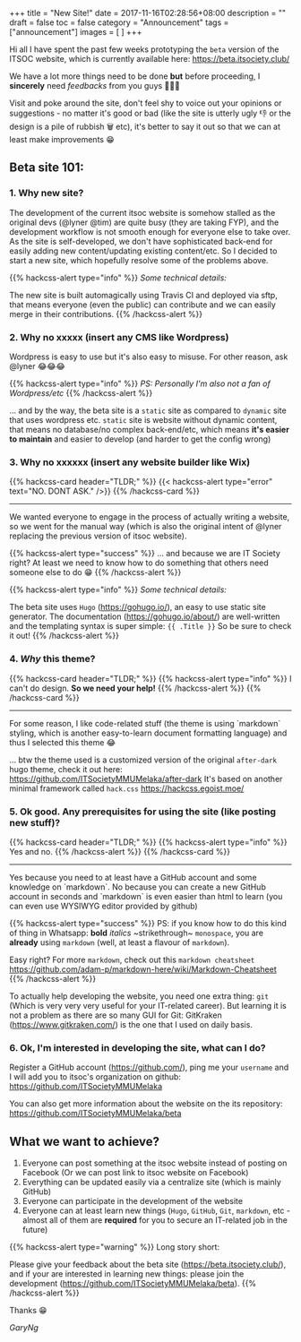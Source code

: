 +++
title = "New Site!"
date = 2017-11-16T02:28:56+08:00
description = "" 
draft = false
toc = false
category = "Announcement"
tags = ["announcement"]
images = [
] 
+++

Hi all
I have spent the past few weeks prototyping the `beta` version of the ITSOC website, which is currently available here: https://beta.itsociety.club/

We have a lot more things need to be done **but** before proceeding, I **sincerely** need _feedbacks_ from you guys 🙏🙏🙏 

Visit and poke around the site, don't feel shy to voice out your opinions or suggestions - no matter it's good or bad (like the site is utterly ugly 👎 or the design is a pile of rubbish 🗑️ etc), it's better to say it out so that we can at least make improvements 😁

<!--more-->

## Beta site 101:

### 1. Why new site?

The development of the current itsoc website is somehow stalled as the original devs (@lyner @tim) are quite busy (they are taking FYP), and the development workflow is not smooth enough for everyone else to take over. As the site is self-developed, we don't have sophisticated back-end for easily adding new content/updating existing content/etc. So I decided to start a new site, which hopefully resolve some of the problems above.

{{% hackcss-alert type="info" %}}
_Some technical details:_

The new site is built automagically using Travis CI and deployed via sftp, that means everyone (even the public) can contribute and we can easily merge in their contributions.
{{% /hackcss-alert %}}

### 2. Why no xxxxx (insert any CMS like Wordpress)

Wordpress is easy to use but it's also easy to misuse. For other reason, ask @lyner 😂😂😂

{{% hackcss-alert type="info" %}}
_PS: Personally I'm also not a fan of Wordpress/etc_
{{% /hackcss-alert %}}

... and by the way, the beta site is a `static` site as compared to `dynamic` site that uses wordpress etc. `static` site is website without dynamic content, that means no database/no complex back-end/etc, which means **it's easier to maintain** and easier to develop (and harder to get the config wrong)

### 3. Why no xxxxxx (insert any website builder like Wix)

{{% hackcss-card header="TLDR;" %}}
{{< hackcss-alert type="error" text="NO. DONT ASK." />}}
{{% /hackcss-card %}}
<hr>
We wanted everyone to engage in the process of actually writing a website, so we went for the manual way (which is also the original intent of @lyner replacing the previous version of itsoc website). 

{{% hackcss-alert type="success" %}}
... and because we are IT Society right? At least we need to know how to do something that others need someone else to do 😁
{{% /hackcss-alert %}}

{{% hackcss-alert type="info" %}}
_Some technical details:_

The beta site uses `Hugo` (https://gohugo.io/), an easy to use static site generator. The documentation (https://gohugo.io/about/) are well-written and the templating syntax is super simple: `{{ .Title }}` So be sure to check it out!
{{% /hackcss-alert %}}

### 4. _Why_ this theme?

{{% hackcss-card header="TLDR;" %}}
{{% hackcss-alert type="info" %}}
I can't do design. **So we need your help!**
{{% /hackcss-alert %}}
{{% /hackcss-card %}}
<hr>
For some reason, I like code-related stuff (the theme is using `markdown` styling, which is another easy-to-learn document formatting language) and thus I selected this theme 😂

... btw the theme used is a customized version of the original `after-dark` hugo theme, check it out here: https://github.com/ITSocietyMMUMelaka/after-dark
It's based on another minimal framework called `hack.css` https://hackcss.egoist.moe/

### 5. Ok good. Any prerequisites for using the site (like posting new stuff)?

{{% hackcss-card header="TLDR;" %}}
{{% hackcss-alert type="info" %}}
Yes and no.
{{% /hackcss-alert %}}
{{% /hackcss-card %}}
<hr>
Yes because you need to at least have a GitHub account and some knowledge on `markdown`.
No because you can create a new GitHub account in seconds and `markdown` is even easier than html to learn (you can even use WYSIWYG editor provided by github)

{{% hackcss-alert type="success" %}}
PS: if you know how to do this kind of thing in Whatsapp: **bold** _italics_ ~strikethrough~ `monospace`, you are **already** using `markdown` (well, at least a flavour of `markdown`). 

Easy right?
For more `markdown`, check out this `markdown cheatsheet` https://github.com/adam-p/markdown-here/wiki/Markdown-Cheatsheet
{{% /hackcss-alert %}}

To actually help developing the website, you need one extra thing: `git`
(Which is very very very useful for your IT-related career). 
But learning it is not a problem as there are so many GUI for Git: GitKraken (https://www.gitkraken.com/) is the one that I used on daily basis.

### 6. Ok, I'm interested in developing the site, what can I do?

Register a GitHub account (https://github.com/), ping me your `username` and I will add you to itsoc's organization on github: https://github.com/ITSocietyMMUMelaka

You can also get more information about the website on the its repository: https://github.com/ITSocietyMMUMelaka/beta

## What we want to achieve?
1. Everyone can post something at the itsoc website instead of posting on Facebook (Or we can post link to itsoc website on Facebook)
2. Everything can be updated easily via a centralize site (which is mainly GitHub)
3. Everyone can participate in the development of the website
4. Everyone can at least learn new things (`Hugo`, `GitHub`, `Git`, `markdown`, etc - almost all of them are **required** for you to secure an IT-related job in the future)

{{% hackcss-alert type="warning" %}}
Long story short: 

Please give your feedback about the beta site (https://beta.itsociety.club/), and if your are interested in learning new things: please join the development (https://github.com/ITSocietyMMUMelaka/beta).
{{% /hackcss-alert %}}

Thanks 😁

_GaryNg_
